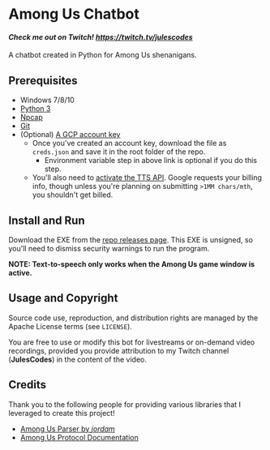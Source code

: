 # Among Us Chatbot

#### _Check me out on Twitch! https://twitch.tv/julescodes_

A chatbot created in Python for Among Us shenanigans.

## Prerequisites
* Windows 7/8/10
* [Python 3](https://www.python.org/downloads/)
* [Npcap](https://nmap.org/npcap/)
* [Git](https://git-scm.com/download/win)
* (Optional) [A GCP account key](https://cloud.google.com/text-to-speech/docs/libraries#setting_up_authentication)
    * Once you've created an account key, download the file as `creds.json` and save it in the root folder of the repo.
        * Environment variable step in above link is optional if you do this step.
    * You'll also need to 
      [activate the TTS API](https://console.developers.google.com/apis/api/texttospeech.googleapis.com/overview). 
      Google requests your billing info, though unless you're planning on submitting `>1MM chars/mth`, you
      shouldn't get billed.
      

## Install and Run

Download the EXE from the [repo releases page](https://github.com/pondchamp/among_bots/releases).
This EXE is unsigned, so you'll need to dismiss security warnings to run the program.

**NOTE: Text-to-speech only works when the Among Us game window is active.**

## Usage and Copyright

Source code use, reproduction, and distribution rights are managed by the Apache License terms (see `LICENSE`).

You are free to use or modify this bot for livestreams or on-demand video recordings, provided you provide attribution
to my Twitch channel (**JulesCodes**) in the content of the video.

## Credits

Thank you to the following people for providing various libraries that I leveraged to create this project!
* [Among Us Parser by _jordam_](https://github.com/jordam/amongUsParser)
* [Among Us Protocol Documentation](https://wiki.weewoo.net/)
